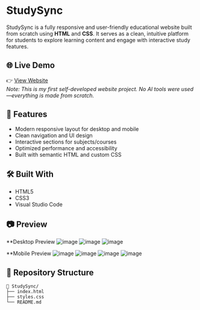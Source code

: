 # StudySync

StudySync is a fully responsive and user-friendly educational website built from scratch using **HTML** and **CSS**. It serves as a clean, intuitive platform for students to explore learning content and engage with interactive study features.

## 🌐 Live Demo

👉 [View Website](https://ritikajaiswal02.github.io/Recipe-guide/)  
*Note: This is my first self-developed website project. No AI tools were used—everything is made from scratch.*

## 📌 Features

- Modern responsive layout for desktop and mobile
- Clean navigation and UI design
- Interactive sections for subjects/courses
- Optimized performance and accessibility
- Built with semantic HTML and custom CSS

## 🛠️ Built With

- HTML5  
- CSS3  
- Visual Studio Code

## 📷 Preview

**Desktop Preview
![image](https://github.com/user-attachments/assets/d4f99853-0b08-498b-a963-17143662d070)
![image](https://github.com/user-attachments/assets/68d95f20-8aa3-4d2c-8ba3-bc784a45997f)
![image](https://github.com/user-attachments/assets/6dac87c2-00e3-406a-844e-d99796a761b1)


**Mobile Preview
![image](https://github.com/user-attachments/assets/4d99409b-81b6-42ea-9f1a-c71b29724ba2)
![image](https://github.com/user-attachments/assets/0d9a2fb6-1470-4010-abcd-d0be835fa1ad)
![image](https://github.com/user-attachments/assets/f1cb1e89-2633-4312-9da8-438835a0101b)
![image](https://github.com/user-attachments/assets/ffbae73f-8589-46ca-9730-cd24641b7b84)






## 📁 Repository Structure

```plaintext
📁 StudySync/
├── index.html
├── styles.css
└── README.md
